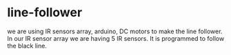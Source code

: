 # line-follower
we are using IR sensors array, arduino, DC motors to make the line follower.
In our IR sensor array we are having 5 IR sensors.
It is programmed to follow the black line.
